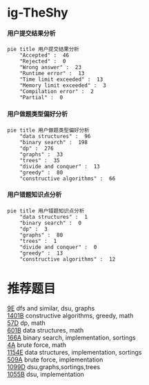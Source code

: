 # ig-TheShy

<!-- tabs:start -->



#### **用户提交结果分析**

```mermaid
pie title 用户提交结果分析
    "Accepted" :  46
    "Rejected" :  0
    "Wrong answer" :  23
    "Runtime error" :  13
    "Time limit exceeded" :  13
    "Memory limit exceeded" :  3
    "Compilation error" :  2
    "Partial" :  0
```

#### **用户做题类型偏好分析**

```mermaid
pie title 用户做题类型偏好分析
    "data structures" :  96
    "binary search" :  198
    "dp" :  276
    "graphs" :  33
    "trees" :  35
    "divide and conquer" :  13
    "greedy" :  80
    "constructive algorithms" :  66
```
#### **用户错题知识点分析**

```mermaid
pie title 用户错题知识点分析
    "data structures" :  1
    "binary search" :  0
    "dp" :  3
    "graphs" :  80
    "trees" :  1
    "divide and conquer" :  0
    "greedy" :  13
    "constructive algorithms" :  12
```



<!-- tabs:end -->
# 推荐题目
[9E](https://codeforces.com/contest/9/problem/E)		dfs and similar,
                        dsu,
                        graphs		  
[1401B](https://codeforces.com/contest/1401/problem/B)		constructive algorithms,
                        greedy,
                        math		  
[57D](https://codeforces.com/contest/57/problem/D)		dp,
                        math		  
[601B](https://codeforces.com/contest/601/problem/B)		data structures,
                        math		  
[166A](https://codeforces.com/contest/166/problem/A)		binary search,
                        implementation,
                        sortings		  
[4A](https://codeforces.com/contest/4/problem/A)		brute force,
                        math		  
[1154E](https://codeforces.com/contest/1154/problem/E)		data structures,
                        implementation,
                        sortings		  
[509A](https://codeforces.com/contest/509/problem/A)		brute force,
                        implementation		  
[1099D](https://codeforces.com/contest/1099/problem/D)		dsu,graphs,sortings,trees		  
[1055B](https://codeforces.com/contest/1055/problem/B)		dsu,
                        implementation		  
